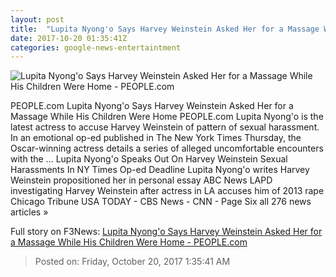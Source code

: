 ```yaml
---
layout: post
title:  "Lupita Nyong'o Says Harvey Weinstein Asked Her for a Massage While His Children Were Home - PEOPLE.com"
date: 2017-10-20 01:35:41Z
categories: google-news-entertaintment
---
```


![Lupita Nyong'o Says Harvey Weinstein Asked Her for a Massage While His Children Were Home - PEOPLE.com](http://peopledotcom.files.wordpress.com/2017/10/lupita-nyongo-harvey-weinstein.jpg?crop=0px%2C0px%2C1200px%2C630px&resize=1200%2C630)

PEOPLE.com Lupita Nyong'o Says Harvey Weinstein Asked Her for a Massage While His Children Were Home PEOPLE.com Lupita Nyong'o is the latest actress to accuse Harvey Weinstein of pattern of sexual harassment. In an emotional op-ed published in The New York Times Thursday, the Oscar-winning actress details a series of alleged uncomfortable encounters with the ... Lupita Nyong'o Speaks Out On Harvey Weinstein Sexual Harassments In NY Times Op-ed Deadline Lupita Nyong'o writes Harvey Weinstein propositioned her in personal essay ABC News LAPD investigating Harvey Weinstein after actress in LA accuses him of 2013 rape Chicago Tribune USA TODAY - CBS News - CNN - Page Six all 276 news articles »


Full story on F3News: [Lupita Nyong'o Says Harvey Weinstein Asked Her for a Massage While His Children Were Home - PEOPLE.com](http://www.f3nws.com/n/nuTQbG)

> Posted on: Friday, October 20, 2017 1:35:41 AM
